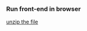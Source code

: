 ### Run front-end in browser

[unzip the file](https://github.com/Ranjitha75388/Tomcat/tree/main/3-tier-application-task/ems-ops-phase-0)


